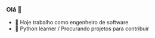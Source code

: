 ### Olá 👋

- 🔭 Hoje trabalho como engenheiro de software
- 🌱 Python learner / Procurando projetos para contribuir
